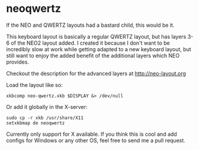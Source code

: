 # neoqwertz
If the NEO and QWERTZ layouts had a bastard child, this would be it.

This keyboard layout is basically a regular QWERTZ layout, but has layers 3-6 of the NEO2 layout added.
I created it because I don't want to be incredibly slow at work while getting adapted to a new keyboard layout,
but still want to enjoy the added benefit of the additional layers which NEO provides.

Checkout the description for the advanced layers at http://neo-layout.org

Load the layout like so:

    xkbcomp neo-qwertz.xkb $DISPLAY &> /dev/null

Or add it globally in the X-server:

    sudo cp -r xkb /usr/share/X11
    setxkbmap de neoqwertz

Currently only support for X available. If you think this is cool and add
configs for Windows or any other OS, feel free to send me a pull request.
